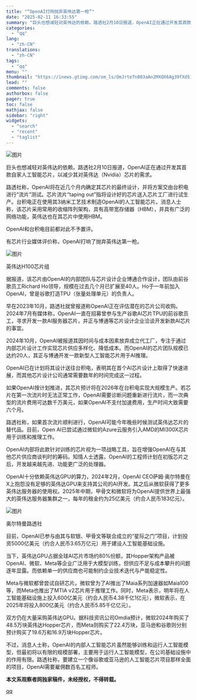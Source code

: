 ```yaml
---
title: "“OpenAI打响抛弃英伟达第一枪”"
date: "2025-02-11 16:33:55"
summary: "巨头也想减轻对英伟达的依赖。路透社2月10日报道，OpenAI正在通过开发其首款自家人工智能芯..."
categories:
  - "qq"
lang:
  - "zh-CN"
translations:
  - "zh-CN"
tags:
  - "qq"
menu: ""
thumbnail: "https://inews.gtimg.com/om_ls/OmJrteTn083aAn2MXQX6Ag39fXd51TGNuoyvVXGrN1EJIAA_640360/0"
lead: ""
comments: false
authorbox: false
pager: true
toc: false
mathjax: false
sidebar: "right"
widgets:
  - "search"
  - "recent"
  - "taglist"
---
```


![图片](https://inews.gtimg.com/om_bt/O4mrB7b-f4zoSdRnWrjhceRjZapN0lY-VofnYfZG4thgsAA/641)

巨头也想减轻对英伟达的依赖。路透社2月10日报道，OpenAI正在通过开发其首款自家人工智能芯片，以减少其对英伟达（Nvidia）芯片的需求。

路透社称，OpenAI将在近几个月内确定其芯片的最终设计，并将方案交由台积电进行“流片”测试。芯片流片“taping out”指将设计好的芯片送入芯片工厂进行试生产。台积电正在使用其3纳米工艺技术制造OpenAI的人工智能芯片。消息人士称，该芯片采用常用的收缩阵列架构，具有高带宽存储器（HBM），并具有广泛的网络功能，英伟达也在其芯片中使用HBM。

OpenAI和台积电目前都对此不予置评。

有芯片行业媒体评价称，OpenAI打响了抛弃英伟达第一枪。

![图片](https://inews.gtimg.com/om_bt/OWu-_ZgLKRrfHehYp086hshrH-Ba6KtDhfxEYanV2KyDUAA/641)

英伟达H100芯片组

据报道，该芯片由OpenAI的内部团队与芯片设计企业博通合作设计，团队由前谷歌员工Richard Ho领导，规模在过去几个月已扩展至40人。Ho于一年前加入OpenAI，曾是谷歌打造TPU（张量处理单元）的负责人。

早在2023年10月，路透社就曾报道称OpenAI正在评估潜在的芯片公司收购。2024年7月有媒体称，OpenAI一直在招募曾参与生产谷歌AI芯片TPU的前谷歌员工，寻求开发一款AI服务器芯片，并正与博通等芯片设计企业洽谈开发新款AI芯片的事宜。

2024年10月，OpenAI被报道其因时间与成本因素放弃成立代工厂，专注于通过内部芯片设计工作实现芯片供应多样化、降低成本。而OpenAI的芯片团队规模已达约20人，其正与博通开发一款新型人工智能芯片用于AI推理。

OpenAI已在计划将其设计送往台积电，表明其在首个AI芯片设计上取得了快速进展，而其他芯片设计公司通常需要数年的时间完成这一过程。

如果OpenAI按计划推进，其芯片预计将在2026年在台积电实现大规模生产。若芯片在第一次流片时无法正常工作，OpenAI需要诊断问题重新进行流片，而一次典型的流片费用可达数千万美元，如果OpenAI不支付加速费用，生产时间大致需要六个月。

路透社称，如果首次流片顺利进行，OpenAI可能今年晚些时候测试英伟达芯片的替代品。目前，Open AI已尝试通过微软的Azure云服务引入AMD的MI300X芯片用于训练和推理工作。

OpenAI内部将此款针对训练的芯片视为一项战略工具，旨在增强OpenAI在与其他芯片供应商谈判时的筹码。知情人士透露，OpenAI的工程师计划在初版芯片之后，开发越来越先进、功能更广泛的处理器。

OpenAI十分依赖英伟达GPU的算力，2024年2月，OpenAI CEO萨姆·奥尔特曼在X上抱怨没有足够的英伟达GPU来支持其公司的AI开发。其之后从微软获得了更多英伟达服务器的使用权。2025年中期，甲骨文和微软将为OpenAI提供世界上最强大的英伟达服务器集群之一，每年的租金约为25亿美元（约合人民币183亿元）。

![图片](https://inews.gtimg.com/om_bt/OrSF8VX4V2uwsfAaKXfopUJRl7N_VUgs73SJa3TkgRsjMAA/641)

奥尔特曼路透社

目前，OpenAI已参与由其与软银、甲骨文等联合成立的“星际之门”项目，计划投资5000亿美元（约合人民币3.65万亿元）用于建设人工智能基础设施。

当下，英伟达GPU占据全球AI芯片市场约80%份额，其Hopper架构产品被OpenAI、微软、Meta等企业广泛用于大模型训练，但供应不足与成本攀升的问题逐年显露。而依赖单一的供应商也可能制约企业技术迭代与产能稳定性。

Meta与微软都曾尝试自研芯片。微软曾为了AI推出了Maia系列加速器如Maia100等，而Meta也推出了MTIA v2芯片用于推理工作。同时，Meta表示，明年将在人工智能基础设施上投入600亿美元（约合人民币4.38千亿1亿元），微软表示，在2025年将投入800亿美元（约合人民币5.85千亿亿元）。

双方仍在大量采购英伟达GPU。据科技资讯公司Omdia预计，微软2024年购买了48.5万块英伟达Hopper芯片，而Meta则购买了22.4万块，亚马逊和谷歌则分别预计购买了19.6万和16.9万块Hopper芯片。

不过，消息人士称，OpenAI的内部人工智能芯片虽然能够训练和运行人工智能模型，但最初将以有限的规模部署，主要用于运行人工智能模型，在公司基础设施中的作用有限。路透社称，要建立一个像谷歌或亚马逊的人工智能芯片项目那样全面的项目，OpenAI需要雇佣数百名工程师。

**本文系观察者网独家稿件，未经授权，不得转载。**

[qq](https://new.qq.com/rain/a/20250211A064M400)
